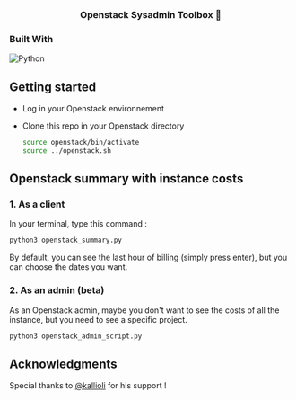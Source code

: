 <br />
<div align="center">
  <h3 align="center">Openstack Sysadmin Toolbox 🧰</h3>
</div>

### Built With

![Python](https://img.shields.io/badge/python-3670A0?style=for-the-badge&logo=python&logoColor=ffdd54)

<!-- GETTING STARTED -->
## Getting started

* Log in your Openstack environnement
* Clone this repo in your Openstack directory

  ```sh
  source openstack/bin/activate
  source ../openstack.sh
  ```

## Openstack summary with instance costs

### 1. As a client

In your terminal, type this command : 

  ```sh
python3 openstack_summary.py
  ```

By default, you can see the last hour of billing (simply press enter), but you can choose the dates you want.

### 2. As an admin (beta)

As an Openstack admin, maybe you don't want to see the costs of all the instance, but you need to see a specific project.

  ```sh
python3 openstack_admin_script.py
  ```

<!-- ACKNOWLEDGMENTS -->
## Acknowledgments

Special thanks to [@kallioli](https://github.com/kallioli) for his support ! 
